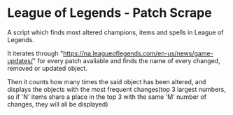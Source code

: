 # League of Legends - Patch Scrape
A script which finds most altered champions, items and spells in League of Legends.

It iterates through "https://na.leagueoflegends.com/en-us/news/game-updates/" for every patch avaliable and finds the name of every changed, removed or updated object.

Then it counts how many times the said object has been altered, and displays the objects with the most frequent changes(top 3 largest numbers, so if 'N' items share a place in the top 3 with the same 'M' number of changes, they will all be displayed)
